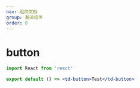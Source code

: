 ```yaml
---
nav: 组件文档
group: 基础组件
order: 0
---
```


# button

```jsx
import React from 'react'

export default () => <td-button>Test</td-button>
```
